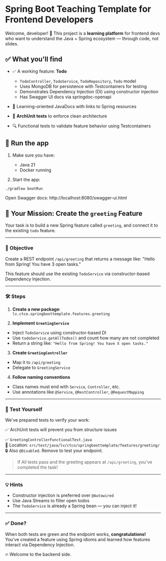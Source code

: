 # Spring Boot Teaching Template for Frontend Developers

Welcome, developer! 👋 This project is a **learning platform** for frontend devs who want to understand the Java + Spring ecosystem — through code, not slides.

## ✅ What you'll find

- ✅ A working feature: **Todo**
    - `TodoController`, `TodoService`, `TodoRepository`, `Todo` model
    - Uses MongoDB for persistence with Testcontainers for testing
    - Demonstrates Dependency Injection (DI) using constructor injection
    - Has Swagger UI docs via springdoc-openapi

- 🧠 Learning-oriented JavaDocs with links to Spring resources
- 🧪 **ArchUnit tests** to enforce clean architecture
- 🔍 Functional tests to validate feature behavior using Testcontainers

## 🚀 Run the app

1. Make sure you have:
    - Java 21
    - Docker running

2. Start the app:
```bash
./gradlew bootRun
```
Open Swagger docs: http://localhost:8080/swagger-ui.html

## 🧩 Your Mission: Create the `greeting` Feature

Your task is to build a new Spring feature called `greeting`, and connect it to the existing `todo` feature.

---

### 🎯 Objective

Create a REST endpoint `/api/greeting` that returns a message like: "Hello from Spring! You have 3 open tasks."


This feature should use the existing `TodoService` via constructor-based Dependency Injection.

---

### 🛠 Steps

1. **Create a new package**:  
   `lv.ctco.springboottemplate.features.greeting`

2. **Implement `GreetingService`**
  - Inject `TodoService` using constructor-based DI
  - Use `todoService.getAllTodos()` and count how many are not completed
  - Return a string like: `"Hello from Spring! You have X open tasks."`

3. **Create `GreetingController`**
  - Map it to `/api/greeting`
  - Delegate to `GreetingService`

4. **Follow naming conventions**
  - Class names must end with `Service`, `Controller`, etc.
  - Use annotations like `@Service`, `@RestController`, `@RequestMapping`

---

### 🧪 Test Yourself

We've prepared tests to verify your work:

✅ ArchUnit tests will prevent you from structure issues

✅ `GreetingControllerFunctionalTest.java`  
📍 Location: `src/test/java/lv/ctco/springboottemplate/features/greeting/`  
🔒 Also `@Disabled`. Remove to test your endpoint.

> If All tests pass and the greeting appears at `/api/greeting`, you've completed the task!

---

### 💡 Hints

- Constructor injection is preferred over `@Autowired`
- Use Java Streams to filter open todos
- The `TodoService` is already a Spring bean — you can inject it!

---

### ✅ Done?

When both tests are green and the endpoint works, **congratulations!**  
You've created a feature using Spring idioms and learned how features interact via Dependency Injection.

🔥 Welcome to the backend side.
